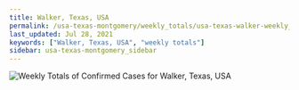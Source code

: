 ```yaml
---
title: Walker, Texas, USA
permalink: /usa-texas-montgomery/weekly_totals/usa-texas-walker-weekly_totals.html
last_updated: Jul 28, 2021
keywords: ["Walker, Texas, USA", "weekly totals"]
sidebar: usa-texas-montgomery_sidebar
---
```


![Weekly Totals of Confirmed Cases for Walker, Texas, USA](/covid_tracker/images/graphs/usa-texas-walker-weekly_totals_graph.png)
